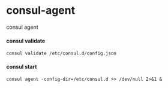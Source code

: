 # consul-agent
consul agent

#### consul validate
```
consul validate /etc/consul.d/config.json
```

#### consul start
```
consul agent -config-dir=/etc/consul.d >> /dev/null 2>&1 &
```
